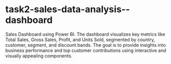 # task2-sales-data-analysis--dashboard
Sales Dashboard using Power BI. The dashboard visualizes key metrics like Total Sales, Gross Sales, Profit, and Units Sold, segmented by country, customer, segment, and discount bands. The goal is to provide insights into business performance and top customer contributions using interactive and visually appealing components.

